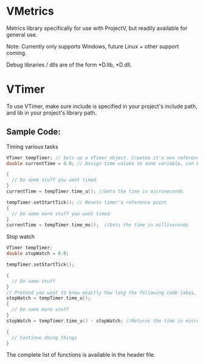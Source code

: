 VMetrics
========

Metrics library specifically for use with ProjectV, but readily available for general use.

Note: Currently only supports Windows, future Linux + other support coming.

Debug libraries / dlls are of the form *D.lib, *D.dll.

VTimer
======

To use VTimer, make sure include is specified in your project's include path, and lib in your project's library path. 

Sample Code:
------------
Timing various tasks
```C++
VTimer tempTimer; // Sets up a VTimer object. Creates it's own reference point
double currentTime = 0.0; // Assign time values to some variable, can be a double, size_t, int, whatever.

{
  // Do some stuff you want timed
}
currentTime = tempTimer.time_u(); //Gets the time in microseconds

tempTimer.setStartTick(); // Resets timer's reference point
{
  // Do some more stuff you want timed
}
currentTime = tempTimer.time_ms();  //Gets the time in milliseconds

```
Stop watch
```C++
VTimer tempTimer;
double stopWatch = 0.0;

tempTimer.setStartTick();

{
  // Do some stuff
}
// Pretend you want to know exactly how long the following code takes, but don't want to reset your timer.
stopWatch = tempTimer.time_u();
{
  // Do some more stuff
}
stopWatch = tempTimer.time_u() - stopWatch; //Returns the time in microseconds since the last .tick() or initialization

{
  // Continue doing things
}
```
  

The complete list of functions is available in the header file.
